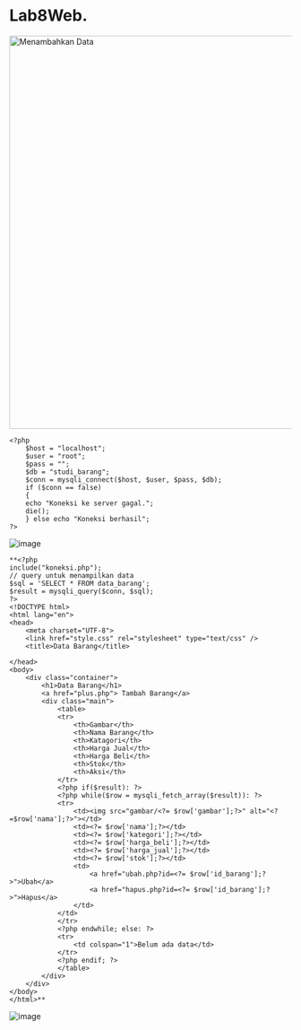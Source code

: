 # Lab8Web.
<img width="701" alt="Menambahkan Data" src="https://github.com/riskibowo/Lab8Web./assets/115862112/382c032a-a41c-4797-b581-eb8010fecac4">

```
<?php
    $host = "localhost";
    $user = "root";
    $pass = "";
    $db = "studi_barang";
    $conn = mysqli_connect($host, $user, $pass, $db);
    if ($conn == false)
    {
    echo "Koneksi ke server gagal.";
    die();
    } else echo "Koneksi berhasil";
?>
```
![image](https://github.com/riskibowo/Lab8Web./assets/115862112/e27466f8-97ec-46d8-a856-8f99f13f1733)
```
**<?php
include("koneksi.php");
// query untuk menampilkan data
$sql = 'SELECT * FROM data_barang';
$result = mysqli_query($conn, $sql);
?>
<!DOCTYPE html>
<html lang="en">
<head>
    <meta charset="UTF-8">
    <link href="style.css" rel="stylesheet" type="text/css" />
    <title>Data Barang</title>

</head>
<body>
    <div class="container">
        <h1>Data Barang</h1>
        <a href="plus.php"> Tambah Barang</a>
        <div class="main">
            <table>
            <tr>
                <th>Gambar</th>
                <th>Nama Barang</th>
                <th>Katagori</th>
                <th>Harga Jual</th>
                <th>Harga Beli</th>
                <th>Stok</th>
                <th>Aksi</th>
            </tr>
            <?php if($result): ?>
            <?php while($row = mysqli_fetch_array($result)): ?>
            <tr>
                <td><img src="gambar/<?= $row['gambar'];?>" alt="<?=$row['nama'];?>"></td>
                <td><?= $row['nama'];?></td>
                <td><?= $row['kategori'];?></td>
                <td><?= $row['harga_beli'];?></td>
                <td><?= $row['harga_jual'];?></td>
                <td><?= $row['stok'];?></td>
                <td>
                    <a href="ubah.php?id=<?= $row['id_barang'];?>">Ubah</a>
                    <a href="hapus.php?id=<?= $row['id_barang'];?>">Hapus</a>
                </td>
            </td>
            </tr>
            <?php endwhile; else: ?>
            <tr>
                <td colspan="1">Belum ada data</td>
            </tr>
            <?php endif; ?>
            </table>
        </div>
    </div>
</body>
</html>**
```
![image](https://github.com/riskibowo/Lab8Web./assets/115862112/5b0e9bba-720a-4040-a956-5eca2f0c80a9)
